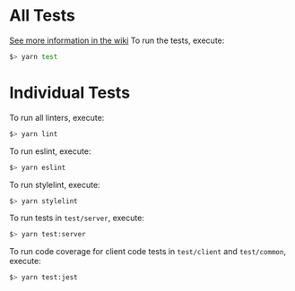 # All Tests
[See more information in the wiki](https://github.expedia.biz/Brand-Expedia/shopping-pwa/wiki/Testing-the-Application)
To run the tests, execute:
```bash
$> yarn test
```

# Individual Tests
To run all linters, execute:
```bash
$> yarn lint
```

To run eslint, execute:
```bash
$> yarn eslint
```

To run stylelint, execute:
```bash
$> yarn stylelint
```

To run tests in `test/server`, execute:
```bash
$> yarn test:server
```

To run code coverage for client code tests in `test/client` and `test/common`, execute:
```bash
$> yarn test:jest
```

